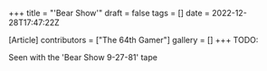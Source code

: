 +++
title = "'Bear Show'"
draft = false
tags = []
date = 2022-12-28T17:47:22Z

[Article]
contributors = ["The 64th Gamer"]
gallery = []
+++
TODO:

Seen with the 'Bear Show 9-27-81' tape